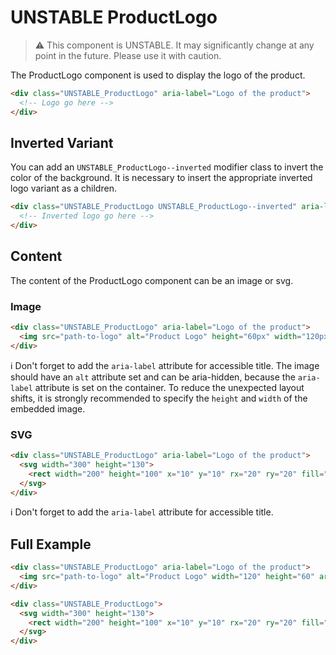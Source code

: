 # UNSTABLE ProductLogo

> ⚠️ This component is UNSTABLE. It may significantly change at any point in the future.
> Please use it with caution.

The ProductLogo component is used to display the logo of the product.

```html
<div class="UNSTABLE_ProductLogo" aria-label="Logo of the product">
  <!-- Logo go here -->
</div>
```

## Inverted Variant

You can add an `UNSTABLE_ProductLogo--inverted` modifier class to invert the color of the background.
It is necessary to insert the appropriate inverted logo variant as a children.

```html
<div class="UNSTABLE_ProductLogo UNSTABLE_ProductLogo--inverted" aria-label="Logo of the product">
  <!-- Inverted logo go here -->
</div>
```

## Content

The content of the ProductLogo component can be an image or svg.

### Image

```html
<div class="UNSTABLE_ProductLogo" aria-label="Logo of the product">
  <img src="path-to-logo" alt="Product Logo" height="60px" width="120px" aria-hidden="true" />
</div>
```

ℹ️ Don't forget to add the `aria-label` attribute for accessible title.
The image should have an `alt` attribute set and can be aria-hidden, because the `aria-label`
attribute is set on the container. To reduce the unexpected layout shifts, it is strongly recommended
to specify the `height` and `width` of the embedded image.

### SVG

```html
<div class="UNSTABLE_ProductLogo" aria-label="Logo of the product">
  <svg width="300" height="130">
    <rect width="200" height="100" x="10" y="10" rx="20" ry="20" fill="#fff" />
  </svg>
</div>
```

ℹ️ Don't forget to add the `aria-label` attribute for accessible title.

## Full Example

```html
<div class="UNSTABLE_ProductLogo" aria-label="Logo of the product">
  <img src="path-to-logo" alt="Product Logo" width="120" height="60" aria-hidden="true" />
</div>

<div class="UNSTABLE_ProductLogo">
  <svg width="300" height="130">
    <rect width="200" height="100" x="10" y="10" rx="20" ry="20" fill="#fff" />
  </svg>
</div>
```
